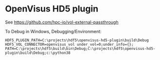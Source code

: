 # OpenVisus HD5 plugin


See https://github.com/hpc-io/vol-external-passthrough

To Debug in Windows, Debugging/Environment:

```
HDF5_PLUGIN_PATH=C:\projects\hdf5\openvisus-hd5-plugin\build\Debug
HDF5_VOL_CONNECTOR=openvisus_vol under_vol=0;under_info={};
PATH=C:\projects\hdf5\build\bin\Debug;C:\projects\hdf5\openvisus-hd5-plugin\build\Debug;c:\python38
```
